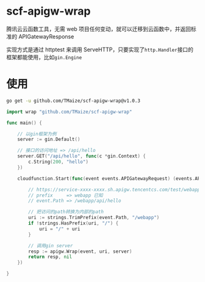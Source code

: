 # scf-apigw-wrap

腾讯云云函数工具，无需 web 项目任何变动，就可以迁移到云函数中，并返回标准的 APIGatewayResponse

实现方式是通过 httptest 来调用 ServeHTTP，只要实现了`http.Handler`接口的框架都能使用，比如`gin.Engine`

# 使用

```bash
go get -u github.com/TMaize/scf-apigw-wrap@v1.0.3
```

```go
import wrap "github.com/TMaize/scf-apigw-wrap"

func main() {

	// 以gin框架为例
	server := gin.Default()

	// 接口的访问地址 => /api/hello
	server.GET("/api/hello", func(c *gin.Context) {
		c.String(200, "hello")
	})

	cloudfunction.Start(func(event events.APIGatewayRequest) (events.APIGatewayResponse, error) {

		// https://service-xxxx-xxxx.sh.apigw.tencentcs.com/test/webapp/api/hello
		// prefix     => webapp 已知
		// event.Path => /webapp/api/hello

		// 把访问的path转换为内部的path
		uri := strings.TrimPrefix(event.Path, "/webapp")
		if !strings.HasPrefix(uri, "/") {
			uri = "/" + uri
		}

		// 调用gin server
		resp := apigw.Wrap(event, uri, server)
		return resp, nil
	})

}
```
